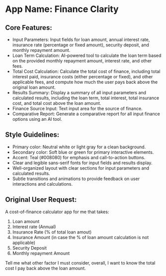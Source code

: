 # **App Name**: Finance Clarity

## Core Features:

- Input Parameters: Input fields for loan amount, annual interest rate, insurance rate (percentage or fixed amount), security deposit, and monthly repayment amount.
- Loan Term Calculation: AI-powered tool to calculate the loan term based on the provided monthly repayment amount, interest rate, and other fees.
- Total Cost Calculation: Calculate the total cost of finance, including total interest paid, insurance costs (either percentage or fixed), and other applicable fees, and compute how much the user pays back above the original loan amount.
- Results Summary: Display a summary of all input parameters and calculated results, including the loan term, total interest, total insurance cost, and total cost above the loan amount.
- Finance Source Input: Text input area for the source of finance.
- Comparative Report: Generate a comparative report for all input finance options using an AI tool.

## Style Guidelines:

- Primary color: Neutral white or light gray for a clean background.
- Secondary color: Soft blue or green for primary interactive elements.
- Accent: Teal (#008080) for emphasis and call-to-action buttons.
- Clear and legible sans-serif fonts for input fields and results display.
- Well-organized layout with clear sections for input parameters and calculated results.
- Subtle transitions and animations to provide feedback on user interactions and calculations.

## Original User Request:
A cost-of-finance calculator app for me that takes:
1. Loan amount
2. Interest rate (Annual)
3. Insurance Rate (% of total loan amout)
4. Insurance Amount (in case the % of loan amount calculation is not applicable)
5. Security  Deposit
6. Monthly repayment Amount

Tell me what other factor I must consider, overall, I want to know the total cost  I pay back above the loan amount.
  